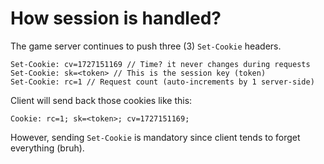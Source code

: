 # How session is handled?

The game server continues to push three (3) `Set-Cookie` headers.

```http
Set-Cookie: cv=1727151169 // Time? it never changes during requests
Set-Cookie: sk=<token> // This is the session key (token)
Set-Cookie: rc=1 // Request count (auto-increments by 1 server-side)
```

Client will send back those cookies like this:

```http
Cookie: rc=1; sk=<token>; cv=1727151169; 
```

However, sending `Set-Cookie` is mandatory since client tends to forget everything (bruh).